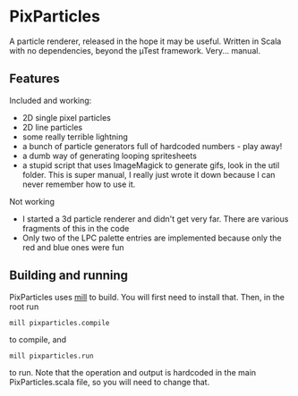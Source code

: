 # PixParticles

A particle renderer, released in the hope it may be useful. Written in Scala with no dependencies, beyond the µTest framework. Very... manual.

## Features
Included and working:
* 2D single pixel particles
* 2D line particles
* some really terrible lightning
* a bunch of particle generators full of hardcoded numbers - play away!
* a dumb way of generating looping spritesheets
* a stupid script that uses ImageMagick to generate gifs, look in the util folder. This is super manual, I really just wrote it down because I can never remember how to use it.

Not working
* I started a 3d particle renderer and didn't get very far. There are various fragments of this in the code
* Only two of the LPC palette entries are implemented because only the red and blue ones were fun

## Building and running
PixParticles uses [mill](http://www.lihaoyi.com/mill/) to build. You will first need to install that. Then, in the root run

    mill pixparticles.compile

to compile, and 

    mill pixparticles.run

to run. Note that the operation and output is hardcoded in the main PixParticles.scala file, so you will need to change that.
